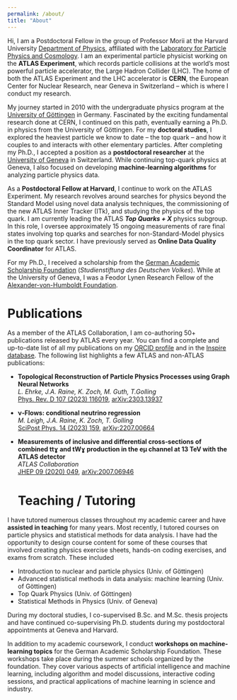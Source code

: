 ```yaml
---
permalink: /about/
title: "About"
---
```


Hi, I am a Postdoctoral Fellow in the group of Professor Morii at the Harvard University [Department of Physics](https://www.physics.harvard.edu/), affiliated with the [Laboratory for Particle Physics and Cosmology](https://lppc.physics.harvard.edu/ (LPPC)). I am an experimental particle physicist working on the **ATLAS Experiment**, which records particle collisions at the world’s most powerful particle accelerator, the Large Hadron Collider (LHC). The home of both the ATLAS Experiment and the LHC accelerator is **CERN**, the European Center for Nuclear Research, near Geneva in Switzerland – which is where I conduct my research.

My journey started in 2010 with the undergraduate physics program at the [University of Göttingen](https://www.uni-goettingen.de/en/482320.html) in Germany. Fascinated by the exciting fundamental research done at CERN, I continued on this path, eventually earning a Ph.D. in physics from the University of Göttingen. For my **doctoral studies**, I explored the heaviest particle we know to date – the top quark – and how it couples to and interacts with other elementary particles. After completing my Ph.D., I accepted a position as a **postdoctoral researcher** at the [University of Geneva](https://www.unige.ch/dpnc/en/) in Switzerland. While continuing top-quark physics at Geneva, I also focused on developing **machine-learning algorithms** for analyzing particle physics data.

As a **Postdoctoral Fellow at Harvard**, I continue to work on the ATLAS Experiment. My research revolves around searches for physics beyond the Standard Model using novel data analysis techniques, the commissioning of the new ATLAS Inner Tracker (ITk), and studying the physics of the top quark. I am currently leading the ATLAS ***Top Quarks + X*** physics subgroup. In this role, I oversee approximately 15 ongoing measurements of rare final states involving top quarks and searches for non-Standard-Model physics in the top quark sector. I have previously served as **Online Data Quality Coordinator** for ATLAS.

For my Ph.D., I received a scholarship from the [German Academic Scholarship Foundation](https://www.studienstiftung.de/en/) (*Studienstiftung des Deutschen Volkes*). While at the University of Geneva, I was a Feodor Lynen Research Fellow of the [Alexander-von-Humboldt Foundation](https://www.humboldt-foundation.de/en/).


# Publications

As a member of the ATLAS Collaboration, I am co-authoring 50+ publications released by ATLAS every year. You can find a complete and up-to-date list of all my publications on my [ORCID profile](https://orcid.org/0000-0003-2138-6187) and in the [Inspire database](https://inspirehep.net/authors/1508982). The following list highlights a few ATLAS and non-ATLAS publications:

- **Topological Reconstruction of Particle Physics Processes using Graph Neural Networks**<br>
  *L. Ehrke, J.A. Raine, K. Zoch, M. Guth, T.Golling*<br>
  [Phys. Rev. D 107 (2023) 116019](https://doi.org/10.1103/PhysRevD.107.116019), [arXiv:2303.13937](https://arxiv.org/abs/arXiv:2303.13937)
- **ν‐Flows: conditional neutrino regression**<br>
  *M. Leigh, J.A. Raine, K. Zoch, T. Golling*<br>
  [SciPost Phys. 14 (2023) 159](https://doi.org/10.21468/SciPostPhys.14.6.159), [arXiv:2207.00664](https://arxiv.org/abs/2207.00664)
- **Measurements of inclusive and differential cross‐sections of combined ttɣ and tWɣ production in the eμ channel at 13 TeV with the ATLAS detector**<br>
  *ATLAS Collaboration*<br>
  [JHEP 09 (2020) 049](https://doi.org/10.1007/JHEP09(2020)049), [arXiv:2007.06946](https://arxiv.org/abs/2007.06946)


  # Teaching / Tutoring

I have tutored numerous classes throughout my academic career and have **assisted in teaching** for many years. Most recently, I tutored courses on particle physics and statistical methods for data analysis. I have had the opportunity to design course content for some of these courses that involved creating physics exercise sheets, hands-on coding exercises, and exams from scratch. These included

- Introduction to nuclear and particle physics (Univ. of Göttingen)
- Advanced statistical methods in data analysis: machine learning (Univ. of Göttingen)
- Top Quark Physics (Univ. of Göttingen)
- Statistical Methods in Physics (Univ. of Geneva)

During my doctoral studies, I co-supervised B.Sc. and M.Sc. thesis projects and have continued co-supervising Ph.D. students during my postdoctoral appointments at Geneva and Harvard.

In addition to my academic coursework, I conduct **workshops on machine-learning topics** for the German Academic Scholarship Foundation. These workshops take place during the summer schools organized by the foundation. They cover various aspects of artificial intelligence and machine learning, including algorithm and model discussions, interactive coding sessions, and practical applications of machine learning in science and industry.
